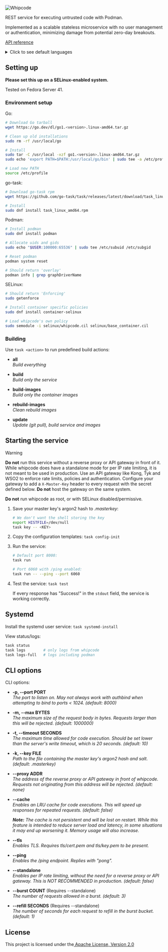 <img alt="Whipcode" src="https://github.com/user-attachments/assets/b68d8164-cbbe-45cb-9f66-43618a0e8544"><br/>

REST service for executing untrusted code with Podman.

Implemented as a scalable stateless microservice with no user management or authentication, minimizing damage from potential zero-day breakouts.

[API reference](/docs/reference.md)

<details>
  <summary>Click to see default languages</summary>
  <br/>

| ID  | Language       | RT            |
| --- | -------------- | ------------- |
| 1   | Python         | cpython       |
| 2   | JavaScript     | node.js       |
| 3   | Bash           | -             |
| 4   | Perl           | -             |
| 5   | Lua            | -             |
| 6   | Ruby           | -             |
| 7   | C              | gcc           |
| 8   | C++            | gcc           |
| 9   | Rust           | -             |
| 10  | Fortran        | gfortran      |
| 11  | Haskell        | runghc        |
| 12  | Java           | openjdk       |
| 13  | Go             | gccgo         |
| 14  | TypeScript     | swc > node.js |
| 15  | Common Lisp    | sbcl          |
| 16  | Racket         | -             |
| 17  | Crystal        | -             |
| 18  | Clojure        | -             |
| 19  | x86 Assembly   | nasm          |
| 20  | Zig            | -             |
| 21  | Nim            | -             |
| 22  | D              | gdc           |
| 23  | C#             | mono          |
| 24  | Rscript        | -             |
| 25  | Dart           | -             |
| 26  | VB.NET         | mono          |
| 27  | F#             | mono          |
| 28  | PHP            | -             |

To add languages, see:
- [scripts/images.sh](/scripts/images.sh)
- [scripts/extra_setup/](/scripts/extra_setup/)
- [entry/](/entry/)
- [languages.toml](/languages.default.toml)
- [scripts/tests.sh](/scripts/tests.sh)

</details>


## Setting up
**Please set this up on a SELinux-enabled system.**

Tested on Fedora Server 41.

### Environment setup
Go:
```bash
# Download Go tarball
wget https://go.dev/dl/go1.<version>.linux-amd64.tar.gz

# Clean up old installations
sudo rm -rf /usr/local/go

# Install
sudo tar -C /usr/local -xzf go1.<version>.linux-amd64.tar.gz
sudo echo 'export PATH=$PATH:/usr/local/go/bin' | sudo tee -a /etc/profile

# Load new PATH
source /etc/profile
```

go-task:
```bash
# Download go-task rpm
wget https://github.com/go-task/task/releases/latest/download/task_linux_amd64.rpm

# Install
sudo dnf install task_linux_amd64.rpm
```

Podman:
```bash
# Install podman
sudo dnf install podman

# Allocate uids and gids
sudo echo "$USER:100000:65536" | sudo tee /etc/subuid /etc/subgid

# Reset podman
podman system reset

# Should return 'overlay'
podman info | grep graphDriverName
```

SELinux:
```bash
# Should return 'Enforcing'
sudo getenforce

# Install container specific policies
sudo dnf install container-selinux

# Load whipcode's own policy
sudo semodule -i selinux/whipcode.cil selinux/base_container.cil
```

### Building
Use `task <action>` to run predefined build actions:

- **all**\
  *Build everything*

- **build**\
  *Build only the service*

- **build-images**\
  *Build only the container images*

- **rebuild-images**\
  *Clean rebuild images*

- **update**\
  *Update (git pull), build service and images*

## Starting the service

> [!WARNING]
> **Do not** run this service without a reverse proxy or API gateway in front of it. While whipcode does have a standalone mode for per IP rate limiting, it is not meant to be used in production. Use an API gateway like Kong, Tyk and WSO2 to enforce rate limits, policies and authentication. Configure your gateway to add a `X-Master-Key` header to every request with the secret defined below. **Do not** host the gateway on the same system.
>
> **Do not** run whipcode as root, or with SELinux disabled/permissive.

1. Save your master key's argon2 hash to *.masterkey*:
   ```bash
   # We don't want the shell storing the key
   export HISTFILE=/dev/null
   task key -- <KEY>
   ```

2. Copy the configuration templates:  `task config-init`

3. Run the service:
   ```bash
   # Default port 8000:
   task run

   # Port 6060 with /ping enabled:
   task run -- --ping --port 6060
   ```

4. Test the service:  `task test`

   If every response has "Success!" in the `stdout` field, the service is working correctly.

## Systemd
Install the systemd user service:  `task systemd-install`

View status/logs:
```bash
task status
task logs        # only logs from whipcode
task logs-full   # logs including podman
```

## CLI options
CLI options:

- **-p, --port  PORT**\
  *The port to listen on. May not always work with authbind when attempting to bind to ports < 1024. (default: 8000)*

- **-m, --max  BYTES**\
  *The maximum size of the request body in bytes. Requests larger than this will be rejected. (default: 1000000)*

- **-t, --timeout  SECONDS**\
  *The maximum time allowed for code execution. Should be set lower than the server's write timeout, which is 20 seconds. (default: 10)*

- **-k, --key  FILE**\
  *Path to the file containing the master key's argon2 hash and salt. (default: .masterkey)*

- **--proxy  ADDR**\
  *The address of the reverse proxy or API gateway in front of whipcode. Requests not originating from this address will be rejected. (default: none)*

- **--cache**\
  *Enables an LRU cache for code executions. This will speed up responses for repeated requests. (default: false)*

  ***Note:** The cache is not persistent and will be lost on restart. While this feature is intended to reduce server load and latency, in some situations it may end up worsening it. Memory usage will also increase.*

- **--tls**\
  *Enables TLS. Requires tls/cert.pem and tls/key.pem to be present.*

- **--ping**\
  *Enables the /ping endpoint. Replies with "pong".*

- **--standalone**\
  *Enables per IP rate limiting, without the need for a reverse proxy or API gateway. This is NOT RECOMMENDED in production. (default: false)*

- **--burst  COUNT**     (Requires --standalone)\
  *The number of requests allowed in a burst. (default: 3)*

- **--refill  SECONDS**  (Requires --standalone)\
  *The number of seconds for each request to refill in the burst bucket. (default: 1)*

## License
This project is licensed under the[ Apache License, Version 2.0](/LICENSE)
